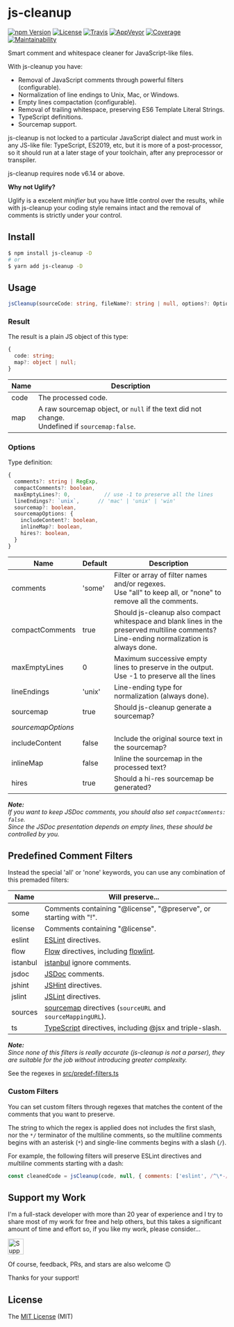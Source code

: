 # js-cleanup

[![npm Version][npm-badge]][npm-url]
[![License][license-badge]][license-url]
[![Travis][travis-badge]][travis-url]
[![AppVeyor][appveyor-badge]][appveyor-url]
[![Coverage][cover-badge]][cover-url]
[![Maintainability][climate-badge]][climate-url]

Smart comment and whitespace cleaner for JavaScript-like files.

With js-cleanup you have:

* Removal of JavaScript comments through powerful filters (configurable).
* Normalization of line endings to Unix, Mac, or Windows.
* Empty lines compactation (configurable).
* Removal of trailing whitespace, preserving ES6 Template Literal Strings.
* TypeScript definitions.
* Sourcemap support.

js-cleanup is not locked to a particular JavaScript dialect and must work in any JS-like file: TypeScript, ES2019, etc, but it is more of a post-processor, so it should run at a later stage of your toolchain, after any preprocessor or transpiler.

js-cleanup requires node v6.14 or above.

**Why not Uglify?**

Uglify is a excelent *minifier* but you have little control over the results, while with js-cleanup your coding style remains intact and the removal of comments is strictly under your control.

## Install

```bash
$ npm install js-cleanup -D
# or
$ yarn add js-cleanup -D
```

## Usage

```typescript
jsCleanup(sourceCode: string, fileName?: string | null, options?: Options): Result;
```

### Result

The result is a plain JS object of this type:

```typescript
{
  code: string;
  map?: object | null;
}
```

Name | Description
---- | ------
code | The processed code.
map  | A raw sourcemap object, or `null` if the text did not change.<br>Undefined if `sourcemap:false`.

### Options

Type definition:

```typescript
{
  comments?: string | RegExp,
  compactComments?: boolean,
  maxEmptyLines?: 0,           // use -1 to preserve all the lines
  lineEndings?: `unix`,      // 'mac' | 'unix' | 'win'
  sourcemap?: boolean,
  sourcemapOptions: {
    includeContent?: boolean,
    inlineMap?: boolean,
    hires?: boolean,
  }
}
```

Name               | Default   | Description
------------------ | --------- | ------------
comments           | 'some'    | Filter or array of filter names and/or regexes.<br>Use "all" to keep all, or "none" to remove all the comments.
compactComments    | true      | Should js-cleanup also compact whitespace and blank lines in the preserved multiline comments?<br>Line-ending normalization is always done.
maxEmptyLines      | 0         | Maximum successive empty lines to preserve in the output.<br>Use -1 to preserve all the lines
lineEndings        | 'unix'    | Line-ending type for normalization (always done).
sourcemap          | true      | Should js-cleanup generate a sourcemap?
_sourcemapOptions_ |           |
includeContent     | false     | Include the original source text in the sourcemap?
inlineMap          | false     | Inline the sourcemap in the processed text?
hires              | true      | Should a hi-res sourcemap be generated?

_**Note:**<br>If you want to keep JSDoc comments, you should also set `compactComments: false`.<br>Since the JSDoc presentation depends on empty lines, these should be controlled by you._

## Predefined Comment Filters

Instead the special 'all' or 'none' keywords, you can use any combination of this premaded filters:

Name     | Will preserve...
-------- | -----------------
some     | Comments containing "@license", "@preserve", or starting with "!".
license  | Comments containing "@license".
eslint   | [ESLint](http://eslint.org/docs/user-guide/configuring) directives.
flow     | [Flow](https://flow.org/en/docs) directives, including [flowlint](https://flow.org/en/docs/linting/).
istanbul | [istanbul](https://github.com/gotwarlost/istanbul/blob/master/ignoring-code-for-coverage.md) ignore comments.
jsdoc    | [JSDoc](http://usejsdoc.org/) comments.
jshint   | [JSHint](http://jshint.com/docs/#inline-configuration) directives.
jslint   | [JSLint](http://www.jslint.com/help.html) directives.
sources  | [sourcemap](http://source-map.github.io/) directives (`sourceURL` and `sourceMappingURL`).
ts       | [TypeScript](http://www.typescriptlang.org/) directives, including @jsx and triple-slash.

_**Note:**<br>Since none of this filters is really accurate (js-cleanup is not a parser), they are suitable for the job without introducing greater complexity._

See the regexes in [src/predef-filters.ts](https://github.com/aMarCruz/js-cleanup/blob/master/src/predef-filters.ts)

### Custom Filters

You can set custom filters through regexes that matches the content of the comments that you want to preserve.

The string to which the regex is applied does not includes the first slash, nor the `*/` terminator of the multiline comments, so the multiline comments begins with an asterisk (`*`) and single-line comments begins with a slash (`/`).

For example, the following filters will preserve ESLint directives and _multiline_ comments starting with a dash:

```js
const cleanedCode = jsCleanup(code, null, { comments: ['eslint', /^\*-/] })
```

## Support my Work

I'm a full-stack developer with more than 20 year of experience and I try to share most of my work for free and help others, but this takes a significant amount of time and effort so, if you like my work, please consider...

[<img src="https://amarcruz.github.io/images/kofi_blue.png" height="36" title="Support Me on Ko-fi" />][kofi-url]

Of course, feedback, PRs, and stars are also welcome 🙃

Thanks for your support!

## License

The [MIT License](LICENCE) (MIT)

[npm-badge]:      https://badgen.net/npm/v/js-cleanup
[npm-url]:        https://www.npmjs.com/package/js-cleanup
[license-badge]:  https://badgen.net/github/license/aMarCruz/js-cleanup
[license-url]:    https://github.com/aMarCruz/js-cleanup/blob/master/LICENSE
[travis-badge]:   https://travis-ci.org/aMarCruz/js-cleanup.svg?branch=master
[travis-url]:     https://travis-ci.org/aMarCruz/js-cleanup
[appveyor-badge]: https://ci.appveyor.com/api/projects/status/mfdroxmtubqe9fks/branch/master?svg=true
[appveyor-url]:   https://ci.appveyor.com/project/aMarCruz/js-cleanup
[climate-badge]:  https://api.codeclimate.com/v1/badges/0618a24189f355bd508d/maintainability
[climate-url]:    https://codeclimate.com/github/aMarCruz/js-cleanup/maintainability
[cover-badge]:    https://codecov.io/gh/aMarCruz/js-cleanup/branch/master/graph/badge.svg
[cover-url]:      https://codecov.io/gh/aMarCruz/js-cleanup
[size-badge]:     https://badgen.net/bundlephobia/min/js-cleanup
[size-url]:       https://bundlephobia.com/result?p=js-cleanup
[kofi-url]:       https://ko-fi.com/C0C7LF7I
